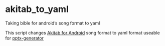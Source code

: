# akitab_to_yaml
Taking bible for android’s song format to yaml 

This script changes [Akitab for Android](https://github.com/yukuku/androidbible) song format to yaml format useable for [pptx-generator](https://github.com/JoelIrawanLim/pptx-generator)
